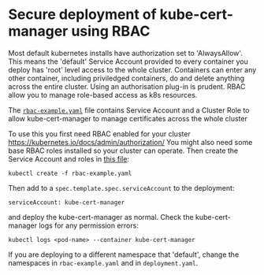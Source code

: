 # Secure deployment of kube-cert-manager using RBAC

Most default kubernetes installs have authorization set to 'AlwaysAllow'.
This means the 'default' Service Account provided to every container you 
deploy has 'root' level access to the whole cluster. Containers can enter 
any other container, including priviledged containers, do and delete 
anything across the entire cluster. Using an authorisation plug-in is
prudent. RBAC allow you to manage role-based access as k8s resources.

The [`rbac-example.yaml`](..\k8s\rbac-example.yaml) file contains
Service Account and a Cluster Role to allow kube-cert-manager
to manage certificates across the whole cluster

To use this you first need RBAC enabled for your cluster
  https://kubernetes.io/docs/admin/authorization/
You might also need some base RBAC roles installed so your cluster
can operate. Then create the Service Account and roles in [this file](..\k8s\rbac-example.yaml):
```
kubectl create -f rbac-example.yaml
```
Then add to a `spec.template.spec.serviceAccount` to the deployment:
```
serviceAccount: kube-cert-manager
```
and deploy the kube-cert-manager as normal.
Check the kube-cert-manager logs for any permission errors:
```
kubectl logs <pod-name> --container kube-cert-manager
```
If you are deploying to a different namespace that 'default',
change the namespaces in `rbac-example.yaml` and in `deployment.yaml`.
